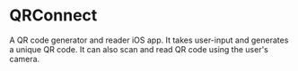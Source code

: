 # QRConnect
A QR code generator and reader iOS app. It takes user-input and generates a unique QR code. It can also scan and read QR code using the user's camera.
